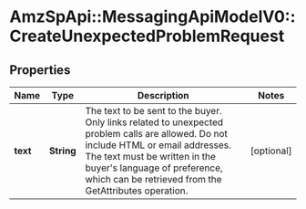 # AmzSpApi::MessagingApiModelV0::CreateUnexpectedProblemRequest

## Properties
Name | Type | Description | Notes
------------ | ------------- | ------------- | -------------
**text** | **String** | The text to be sent to the buyer. Only links related to unexpected problem calls are allowed. Do not include HTML or email addresses. The text must be written in the buyer&#x27;s language of preference, which can be retrieved from the GetAttributes operation. | [optional] 

